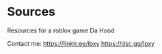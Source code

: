 # Sources
Resources for a roblox game Da Hood

Contact me:
https://linktr.ee/lpxy
https://dsc.gg/lpxy
